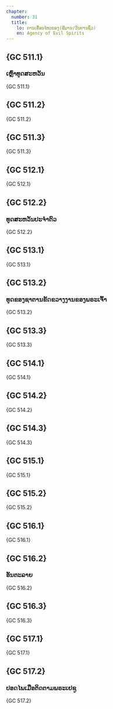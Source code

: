 ```yaml
---
chapter:
  number: 31
  title:
    lo: ການເຄື່ອນໄຫວຂອງ(ຜີມານ/ວິນຍານຊົ່ວ)
    en: Agency of Evil Spirits
---
```


## {GC 511.1}

### ເຫຼົ່າທູດສະຫວັນ

 {GC 511.1}

## {GC 511.2}

 {GC 511.2}

## {GC 511.3}

 {GC 511.3}

## {GC 512.1}

 {GC 512.1}

## {GC 512.2}

### ທູດສະຫວັນປະຈຳຕົວ

 {GC 512.2}

## {GC 513.1}

 {GC 513.1}

## {GC 513.2}

### ທູດຂອງຊາຕານຂັດຂວາງງານຂອງພຣະເຈົ້າ

 {GC 513.2}

## {GC 513.3}

 {GC 513.3}

## {GC 514.1}

 {GC 514.1}

## {GC 514.2}

 {GC 514.2}

## {GC 514.3}

 {GC 514.3}

## {GC 515.1}

 {GC 515.1}

## {GC 515.2}

 {GC 515.2}

## {GC 516.1}

 {GC 516.1}

## {GC 516.2}

### ອັນຕະລາຍ

 {GC 516.2}

## {GC 516.3}

 {GC 516.3}

## {GC 517.1}

 {GC 517.1}

## {GC 517.2}

### ປອດໄພເມື່ອຕິດຕາມພຣະເຢຊູ

 {GC 517.2}
